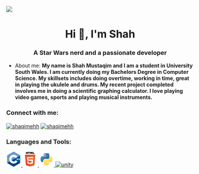 <img src="https://us-tuna-sounds-images.voicemod.net/2993e251-f7d3-4a2f-8d5f-23ca515ae9d8-1679615411944.jpg" width="300">
<h1 align="center">Hi 👋, I'm Shah</h1>
<h3 align="center">A Star Wars nerd and a passionate developer</h3>

- About me: **My name is Shah Mustaqim and I am a student in University South Wales. I am currently doing my Bachelors Degree in Computer Science. My skillsets includes doing overtime, working in time, great in playing the ukulele and drums. My recent project completed involves me in doing a scientific graphing calculator. I love playing video games, sports and playing musical instruments.**

<h3 align="left">Connect with me:</h3>
<p align="left">
<a href="https://instagram.com/shaqimehh" target="blank"><img align="center" src="https://raw.githubusercontent.com/rahuldkjain/github-profile-readme-generator/master/src/images/icons/Social/instagram.svg" alt="shaqimehh" height="30" width="40" /></a>
<a href="https://www.youtube.com/c/shaqimehh" target="blank"><img align="center" src="https://raw.githubusercontent.com/rahuldkjain/github-profile-readme-generator/master/src/images/icons/Social/youtube.svg" alt="shaqimehh" height="30" width="40" /></a>
</p>

<h3 align="left">Languages and Tools:</h3>
<p align="left"> <a href="https://www.w3schools.com/cpp/" target="_blank" rel="noreferrer"> <img src="https://raw.githubusercontent.com/devicons/devicon/master/icons/cplusplus/cplusplus-original.svg" alt="cplusplus" width="40" height="40"/> </a> <a href="https://www.w3.org/html/" target="_blank" rel="noreferrer"> <img src="https://raw.githubusercontent.com/devicons/devicon/master/icons/html5/html5-original-wordmark.svg" alt="html5" width="40" height="40"/> </a> <a href="https://www.python.org" target="_blank" rel="noreferrer"> <img src="https://raw.githubusercontent.com/devicons/devicon/master/icons/python/python-original.svg" alt="python" width="40" height="40"/> </a> <a href="https://unity.com/" target="_blank" rel="noreferrer"> <img src="https://www.vectorlogo.zone/logos/unity3d/unity3d-icon.svg" alt="unity" width="40" height="40"/> </a> </p>
